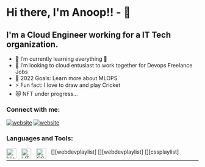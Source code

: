 # Hi there, I'm Anoop!! - 👋 

## I'm a Cloud Engineer working for a IT Tech organization.

- 🌱 I’m currently learning everything 🤣
- 👯 I’m looking to cloud entusiast to work together for Devops Freelance Jobs
- 🥅 2022 Goals: Learn more about MLOPS
- ⚡ Fun fact: I love to draw and play Cricket
- 😻 NFT under progress...

### Connect with me:

[![website](./img/linkedin-light.svg)](https://linkedin.com/in/anoop-suvarna-74b7099b#gh-light-mode-only)
[![website](./img/linkedin-dark.svg)](https://linkedin.com/in/anoop-suvarna-74b7099b#gh-dark-mode-only)
&nbsp;&nbsp;

### Languages and Tools:

[<img align="left" alt="Visual Studio Code" width="26px" src="https://cdn.jsdelivr.net/gh/devicons/devicon/icons/vscode/vscode-original.svg" style="padding-right:10px;" />][webdevplaylist]
[<img align="left" alt="HTML5" width="26px" src="https://cdn.jsdelivr.net/gh/devicons/devicon/icons/html5/html5-original.svg" style="padding-right:10px;" />][webdevplaylist]
[<img align="left" alt="CSS3" width="26px" src="https://cdn.jsdelivr.net/gh/devicons/devicon/icons/css3/css3-original.svg" style="padding-right:10px;" />][cssplaylist]

---
